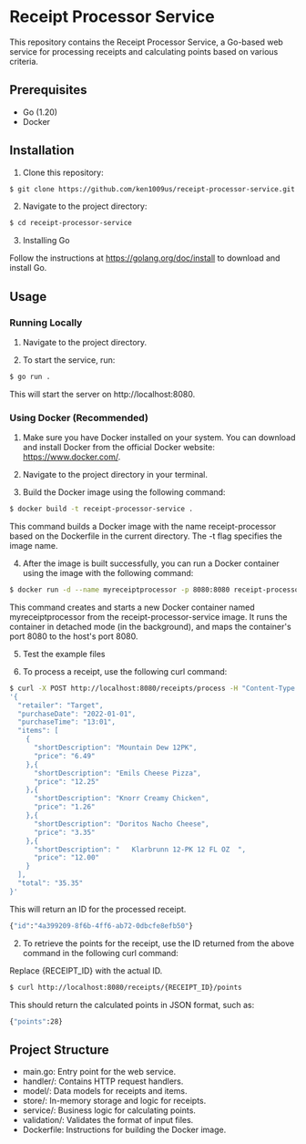 # Receipt Processor Service

This repository contains the Receipt Processor Service, a Go-based web service for processing receipts and calculating points based on various criteria.

## Prerequisites

- Go (1.20)
- Docker

## Installation

1. Clone this repository:

```bash
$ git clone https://github.com/ken1009us/receipt-processor-service.git
```

2. Navigate to the project directory:

```bash
$ cd receipt-processor-service
```

3. Installing Go

Follow the instructions at https://golang.org/doc/install to download and install Go.

## Usage

### Running Locally

1. Navigate to the project directory.

2. To start the service, run:

``` bash
$ go run .
```

This will start the server on http://localhost:8080.

### Using Docker (Recommended)

1. Make sure you have Docker installed on your system. You can download and install Docker from the official Docker website: https://www.docker.com/.

2. Navigate to the project directory in your terminal.

3. Build the Docker image using the following command:

```bash
$ docker build -t receipt-processor-service .
```

This command builds a Docker image with the name receipt-processor based on the Dockerfile in the current directory. The -t flag specifies the image name.

4. After the image is built successfully, you can run a Docker container using the image with the following command:

```bash
$ docker run -d --name myreceiptprocessor -p 8080:8080 receipt-processor-service
```

This command creates and starts a new Docker container named myreceiptprocessor from the receipt-processor-service image. It runs the container in detached mode (in the background), and maps the container's port 8080 to the host's port 8080.

5. Test the example files

1. To process a receipt, use the following curl command:

```bash
$ curl -X POST http://localhost:8080/receipts/process -H "Content-Type: application/json" -d
'{
  "retailer": "Target",
  "purchaseDate": "2022-01-01",
  "purchaseTime": "13:01",
  "items": [
    {
      "shortDescription": "Mountain Dew 12PK",
      "price": "6.49"
    },{
      "shortDescription": "Emils Cheese Pizza",
      "price": "12.25"
    },{
      "shortDescription": "Knorr Creamy Chicken",
      "price": "1.26"
    },{
      "shortDescription": "Doritos Nacho Cheese",
      "price": "3.35"
    },{
      "shortDescription": "   Klarbrunn 12-PK 12 FL OZ  ",
      "price": "12.00"
    }
  ],
  "total": "35.35"
}'
```

This will return an ID for the processed receipt.

```bash
{"id":"4a399209-8f6b-4ff6-ab72-0dbcfe8efb50"}
```

2. To retrieve the points for the receipt, use the ID returned from the above command in the following curl command:

Replace {RECEIPT_ID} with the actual ID.

```bash
$ curl http://localhost:8080/receipts/{RECEIPT_ID}/points
```

This should return the calculated points in JSON format, such as:

```bash
{"points":28}
```

## Project Structure

- main.go: Entry point for the web service.
- handler/: Contains HTTP request handlers.
- model/: Data models for receipts and items.
- store/: In-memory storage and logic for receipts.
- service/: Business logic for calculating points.
- validation/: Validates the format of input files.
- Dockerfile: Instructions for building the Docker image.
